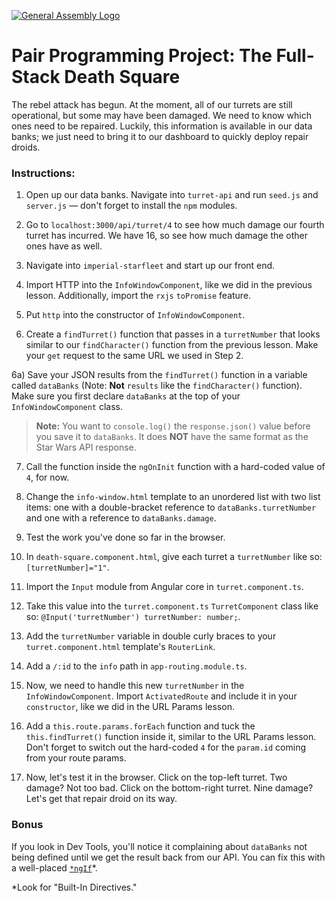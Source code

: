 [![General Assembly Logo](https://camo.githubusercontent.com/1a91b05b8f4d44b5bbfb83abac2b0996d8e26c92/687474703a2f2f692e696d6775722e636f6d2f6b6538555354712e706e67)](https://generalassemb.ly/education/web-development-immersive)

<!--This is definitely a pair programming activity. -->
<!-- Make sure you demo the fully functional info window before students start coding. -->

# Pair Programming Project: The **Full-Stack** Death Square

The rebel attack has begun. At the moment, all of our turrets are still operational, but some may have been damaged. We need to know which ones need to be repaired. Luckily, this information is available in our data banks; we just need to bring it to our dashboard to quickly deploy repair droids.

### Instructions:

1) Open up our data banks. Navigate into `turret-api` and run `seed.js` and `server.js` — don't forget to install the `npm` modules.

2) Go to `localhost:3000/api/turret/4` to see how much damage our fourth turret has incurred. We have 16, so see how much damage the other ones have as well.

3) Navigate into `imperial-starfleet` and start up our front end.

4) Import HTTP into the `InfoWindowComponent`, like we did in the previous lesson. Additionally, import the `rxjs` `toPromise` feature.

5) Put `http` into the constructor of `InfoWindowComponent`.

6) Create a `findTurret()` function that passes in a `turretNumber` that looks similar to our `findCharacter()` function from the previous lesson. Make your `get` request to the same URL we used in Step 2.

6a) Save your JSON results from the `findTurret()` function in a variable called `dataBanks` (Note: **Not** `results` like the `findCharacter()` function). Make sure you first declare `dataBanks` at the top of your `InfoWindowComponent` class.

>**Note:** You want to `console.log()` the `response.json()` value before you save it to `dataBanks`. It does **NOT** have the same format as the Star Wars API response.

7) Call the function inside the `ngOnInit` function with a hard-coded value of `4`, for now.

8) Change the `info-window.html` template to an unordered list with two list items: one with a double-bracket reference to `dataBanks.turretNumber` and one with a reference to `dataBanks.damage`.

9) Test the work you've done so far in the browser.

10) In `death-square.component.html`, give each turret a `turretNumber` like so: `[turretNumber]="1"`.

11) Import the `Input` module from Angular core in `turret.component.ts`.

12) Take this value into the `turret.component.ts` `TurretComponent` class like so: `@Input('turretNumber') turretNumber: number;`.

13)  Add the `turretNumber` variable in double curly braces to your `turret.component.html` template's `RouterLink`.

14) Add a `/:id` to the `info` path in `app-routing.module.ts`.

15) Now, we need to handle this new `turretNumber` in the` InfoWindowComponent`. Import `ActivatedRoute` and include it in your `constructor`, like we did in the URL Params lesson.

16) Add a `this.route.params.forEach` function and tuck the `this.findTurret()` function inside it, similar to the URL Params lesson. Don't forget to switch out the hard-coded `4` for the `param.id` coming from your route params.

17)  Now, let's test it in the browser. Click on the top-left turret. Two damage? Not too bad. Click on the bottom-right turret. Nine damage? Let's get that repair droid on its way.  

### Bonus

If you look in Dev Tools, you'll notice it complaining about `dataBanks` not being defined until we get the result back from our API. You can fix this with a well-placed [`*ngIf`](https://angular.io/guide/cheatsheet)\*.

\*Look for "Built-In Directives."
